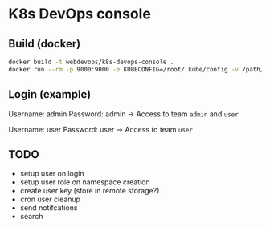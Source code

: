# K8s DevOps console

## Build (docker)

```bash
docker build -t webdevops/k8s-devops-console .
docker run --rm -p 9000:9000 -e KUBECONFIG=/root/.kube/config -v /path/to/your/kubeconfig:/root/.kube/config webdevops/k8s-devops-console
```

## Login (example)

Username: admin
Password: admin
-> Access to team `admin` and `user`

Username: user
Password: user
-> Access to team `user`

## TODO
- setup user on login
- setup user role on namespace creation
- create user key (store in remote storage?)
- cron user cleanup
- send notifcations
- search
